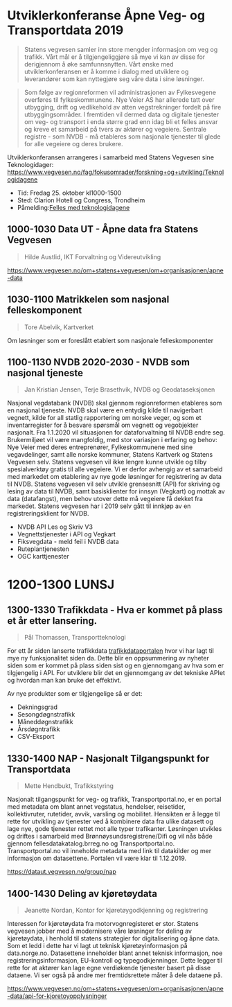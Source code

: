 # Utviklerkonferanse Åpne Veg- og Transportdata 2019
>Statens vegvesen samler inn store mengder informasjon om veg og trafikk. Vårt mål er å tilgjengeliggjøre så mye vi kan av disse for derigjennom å øke samfunnsnytten. Vårt ønske med utviklerkonferansen er å komme i dialog med utviklere og leverandører som kan nyttegjøre seg våre data i sine løsninger.

>Som følge av regionreformen vil administrasjonen av Fylkesvegene overføres til fylkeskommunene. Nye Veier AS har allerede tatt over utbygging, drift og vedlikehold av atten vegstrekninger fordelt på fire utbyggingsområder. I fremtiden vil dermed data og digitale tjenester om veg- og transport i enda større grad enn idag bli et felles ansvar og kreve et samarbeid på tvers av aktører og vegeiere. Sentrale registre - som NVDB - må etableres som nasjonale tjenester til glede for alle vegeiere og deres brukere.

Utviklerkonferansen arrangeres i samarbeid med Statens Vegvesen sine Teknologidager:
https://www.vegvesen.no/fag/fokusomrader/forskning+og+utvikling/Teknologidagene

* Tid: Fredag 25. oktober kl1000-1500
* Sted: Clarion Hotell og Congress, Trondheim
* Påmelding:[Felles med teknologidagene](https://egencia.qondor.com/ParticipantWeb/Registration/91715?bookingRef=0)


## 1000-1030 Data UT - Åpne data fra Statens Vegvesen
> Hilde Austlid, IKT Forvaltning og Videreutvikling

https://www.vegvesen.no/om+statens+vegvesen/om+organisasjonen/apne-data

## 1030-1100 Matrikkelen som nasjonal felleskomponent
> Tore Abelvik, Kartverket

Om løsninger som er foreslått etablert som nasjonale felleskomponenter

## 1100-1130 NVDB 2020-2030 - NVDB som nasjonal tjeneste
> Jan Kristian Jensen, Terje Brasethvik, NVDB og Geodataseksjonen

Nasjonal vegdatabank (NVDB) skal gjennom regionreformen etableres som en nasjonal tjeneste. NVDB skal være en entydig kilde til navigerbart vegnett, kilde for all statlig rapportering om norske veger, og som et inventarregister for å besvare spørsmål om vegnett og vegobjekter nasjonalt. Fra 1.1.2020 vil situasjonen for dataforvaltning til NVDB endre seg. Brukermiljøet vil være mangfoldig, med stor variasjon i erfaring og behov: Nye Veier med deres entreprenører, Fylkeskommunene med sine vegavdelinger, samt alle norske kommuner, Statens Kartverk og Statens Vegvesen selv. Statens vegvesen vil ikke lengre kunne utvikle og tilby spesialverktøy gratis til alle vegeiere. Vi er derfor avhengig av et samarbeid med markedet om etablering av nye gode løsninger for registrering av data til NVDB. Statens vegvesen vil selv utvikle grensesnitt (API) for skriving og lesing av data til NVDB, samt basisklienter for innsyn (Vegkart) og mottak av data (datafangst), men behov utover dette må vegeiere få dekket fra markedet. Statens vegvesen har i 2019 selv gått til innkjøp av en registreringsklient for NVDB.

* NVDB API Les og Skriv V3
* Vegnettstjenester i API og Vegkart
* Fiksvegdata - meld feil i NVDB data
* Ruteplantjenesten
* OGC karttjenester


# 1200-1300 LUNSJ


## 1300-1330 Trafikkdata - Hva er kommet på plass et år etter lansering.
> Pål Thomassen, Transportteknologi

For ett år siden lanserte trafikkdata [trafikkdataportalen](http://trafikkdata.no) hvor vi har lagt til mye ny funksjonalitet siden da. Dette blir en oppsummering av nyheter siden som er kommet på plass siden sist og en gjennomgang av hva som er tilgjengelig i API. For utviklere blir det en gjennomgang av det tekniske APIet og hvordan man kan bruke det effektivt.

Av nye produkter som er tilgjengelige så er det:
* Dekningsgrad
* Sesongdøgnstrafikk
* Måneddøgnstrafikk
* Årsdøgntrafikk
* CSV-Eksport

## 1330-1400 NAP - Nasjonalt Tilgangspunkt for Transportdata
> Mette Hendbukt, Trafikkstyring

Nasjonalt tilgangspunkt for veg- og trafikk, Transportportal.no, er en portal med metadata om blant annet vegstatus, hendelser, reisetider, kollektivruter, rutetider, avvik, varsling og mobilitet. Hensikten er å legge til rette for utvikling av tjenester ved å kombinere data fra ulike datasett og lage nye, gode tjenester rettet mot alle typer trafikanter. Løsningen utvikles og driftes i samarbeid med Brønnøysundsregistrene/Difi og vil nås både gjennom fellesdatakatalog.brreg.no og Transportportal.no. Transportportal.no vil inneholde metadata med link til datakilder og mer informasjon om datasettene. Portalen vil være klar til 1.12.2019. 

https://dataut.vegvesen.no/group/nap

## 1400-1430 Deling av kjøretøydata
> Jeanette Nordan, Kontor for kjøretøygodkjenning og registrering

Interessen for kjøretøydata fra motorvognregisteret er stor. Statens vegvesen jobber med å modernisere våre løsninger for deling av kjøretøydata, i henhold til statens strategier for digitalisering og åpne data. Som et ledd i dette har vi lagt ut teknisk kjøretøyinformasjon på data.norge.no. Datasettene inneholder blant annet teknisk informasjon, noe registreringsinformasjon, EU-kontroll og typegodkjenninger. Dette legger til rette for at aktører kan lage egne verdiøkende tjenester basert på disse dataene. Vi ser også på andre mer fremtidsrettete måter å dele dataene på.

https://www.vegvesen.no/om+statens+vegvesen/om+organisasjonen/apne-data/api-for-kjoretoyopplysninger
